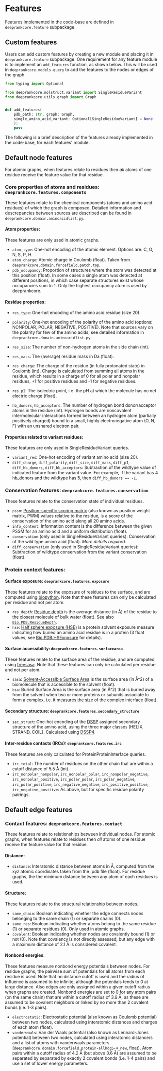 # Features

Features implemented in the code-base are defined in `deeprankcore.feature` subpackage.


## Custom features

Users can add custom features by creating a new module and placing it in `deeprankcore.feature` subpackage. One requirement for any feature module is to implement an `add_features` function, as shown below. This will be used in `deeprankcore.models.query` to add the features to the nodes or edges of the graph.

```python
from typing import Optional

from deeprankcore.molstruct.variant import SingleResidueVariant
from deeprankcore.utils.graph import Graph


def add_features(
    pdb_path: str, graph: Graph,
    single_amino_acid_variant: Optional[SingleResidueVariant] = None
    ):
    pass
```

The following is a brief description of the features already implemented in the code-base, for each features' module. 

## Default node features 
For atomic graphs, when features relate to residues then _all_ atoms of one residue receive the feature value for that residue.

### Core properties of atoms and residues: `deeprankcore.features.components`
These features relate to the chemical components (atoms and amino acid residues) of which the graph is composed. Detailed information and descrepancies between sources are described can be found in `deeprankcore.domain.aminoacidlist.py`.

#### Atom properties:
These features are only used in atomic graphs.

- `atom_type`: One-hot encoding of the atomic element. Options are: C, O, N, S, P, H.
- `atom_charge`: Atomic charge in Coulomb (float). Taken from `deeprankcore.domain.forcefield.patch.top`.
- `pdb_occupancy`: Proportion of structures where the atom was detected at this position (float). In some cases a single atom was detected at different positions, in which case separate structures exist whose occupancies sum to 1. Only the highest occupancy atom is used by deeprankcore. 

#### Residue properties:
- `res_type`: One-hot encoding of the amino acid residue (size 20).
- `polarity`: One-hot encoding of the polarity of the amino acid (options: NONPOLAR, POLAR, NEGATIVE, POSITIVE). Note that sources vary on the polarity for few of the amino acids; see detailed information in `deeprankcore.domain.aminoacidlist.py`.
- `res_size`: The number of non-hydrogen atoms in the side chain (int). 
- `res_mass`: The (average) residue mass in Da (float).
- `res_charge`: The charge of the residue (in fully protonated state) in Coulomb (int). Charge is calculated from summing all atoms in the residue, which results in a charge of 0 for all polar and nonpolar residues, +1 for positive residues and -1 for negative residues.
- `res_pI`: The isolectric point, i.e. the pH at which the molecule has no net electric charge (float).

- `hb_donors`, `hb_acceptors`: The number of hydrogen bond donor/acceptor atoms in the residue (int). Hydrogen bonds are noncovalent intermolecular interactions formed between an hydrogen atom (partially positively charged) bound to a small, highly electronegative atom (O, N, F) with an unshared electron pair.

#### Properties related to variant residues:
These features are only used in SingleResidueVariant queries.

- `variant_res`: One-hot encoding of variant amino acid (size 20).
- `diff_charge`, `diff_polarity`, `diff_size`, `diff_mass`, `diff_pI`, `diff_hb_donors`, `diff_hb_acceptors`: Subtraction of the wildtype value of indicated feature from the variant value. For example, if the variant has 4 hb_donors and the wildtype has 5, then `diff_hb_donors == -1`.

### Conservation features: `deeprankcore.features.conservation`
These features relate to the conservation state of individual residues.

- `pssm`: [Position-specific scoring matrix](https://en.wikipedia.org/wiki/Position_weight_matrix) (also known as position weight matrix, PWM) values relative to the residue, is a score of the conservation of the amino acid along all 20 amino acids. 
- `info_content`: Information content is the difference between the given PSSM for an amino acid and a uniform distribution (float).
- `conservation` (only used in SingleResidueVariant queries): Conservation of the wild type amino acid (float). *More details required.*
- `diff_conservation` (only used in SingleResidueVariant queries): Subtraction of wildtype conservation from the variant conservation (float). 

### Protein context features:

#### Surface exposure: `deeprankcore.features.exposure`
These features relate to the exposure of residues to the surface, and are computed using [biopython](https://biopython.org/docs/1.81/api/Bio.PDB.html). Note that these features can only be calculated per residue and not per atom.

- `res_depth`: [Residue depth](https://en.wikipedia.org/wiki/Residue_depth) is the average distance (in Å) of the residue to the closest molecule of bulk water (float). See also [`Bio.PDB.ResidueDepth`](https://biopython.org/docs/1.75/api/Bio.PDB.ResidueDepth.html).
- `hse`: [Half sphere exposure (HSE)](https://en.wikipedia.org/wiki/Half_sphere_exposure) is a protein solvent exposure measure indicating how buried an amino acid residue is in a protein (3 float values, see [Bio.PDB.HSExposure](https://biopython.org/docs/dev/api/Bio.PDB.HSExposure.html#module-Bio.PDB.HSExposure) for details).

#### Surface accessibility: `deeprankcore.features.surfacearea`
These features relate to the surface area of the residue, and are computed using [freesasa](https://freesasa.github.io). Note that these features can only be calculated per residue and not per atom.

- `sasa`: [Solvent-Accessible Surface Area](https://en.wikipedia.org/wiki/Accessible_surface_area) is the surface area (in Å^2) of a biomolecule that is accessible to the solvent (float).
- `bsa`: Buried Surface Area is the surface area (in Å^2) that is buried away from the solvent when two or more proteins or subunits associate to form a complex, i.e. it measures the size of the complex interface (float).

#### Secondary structure: `deeprankcore.features.secondary_structure`

- `sec_struct`: One-hot encoding of the [DSSP](https://en.wikipedia.org/wiki/DSSP_(algorithm)) assigned secondary structure of the amino acid, using the three major classes (HELIX, STRAND, COIL). Calculated using [DSSP4](https://github.com/PDB-REDO/dssp).

#### Inter-residue contacts (IRCs): `deeprankcore.features.irc`
These features are only calculated for ProteinProteinInterface queries.

- `irc_total`: The number of residues on the other chain that are within a cutoff distance of 5.5 Å (int).
- `irc_nonpolar_nonpolar`, `irc_nonpolar_polar`, `irc_nonpolar_negative`, `irc_nonpolar_positive`, `irc_polar_polar`, `irc_polar_negative`, `irc_polar_positive`, `irc_negative_negative`, `irc_positive_positive`, `irc_negative_positive`: As above, but for specific residue polarity pairings.


## Default edge features 

### Contact features: `deeprankcore.features.contact`
These features relate to relationships between individual nodes.
For atomic graphs, when features relate to residues then _all_ atoms of one residue receive the feature value for that residue.

#### Distance:
- `distance`: Interatomic distance between atoms in Å, computed from the xyz atomic coordinates taken from the .pdb file (float). For residue graphs, the the minimum distance between any atom of each residues is used. 

#### Structure:
These features relate to the structural relationship between nodes.
- `same_chain`: Boolean indicating whether the edge connects nodes belonging to the same chain (1) or separate chains (0).
- `same_res`: Boolean indicating whether atoms belong to the same residue (1) or separate residues (0). Only used in atomic graphs.
- `covalent`: Boolean indicating whether nodes are covalently bound (1) or not (0). Note that covalency is not directly assessed, but any edge with a maximum distance of 2.1 Å is considered covalent.

#### Nonbond energies:
These features measure nonbond energy potentials between nodes. 
For residue graphs, the pairwise sum of potentials for all atoms from each residue is used. Note that no distance cutoff is used and the radius of influence is assumed to be infinite, although the potentials tends to 0 at large distance. Also edges are only assigned within a given cutoff radius when graphs are created.
Nonbond energies are set to 0 for any atom pairs (on the same chain) that are within a cutoff radius of 3.6 Å, as these are assumed to be covalent neighbors or linked by no more than 2 covalent bonds (i.e. 1-3 pairs).

- `electrostatic`: Electrostatic potential (also known as Coulomb potential) between two nodes, calculated using interatomic distances and charges of each atom (float).
- `vanderwaals`: Van der Waals potential (also known as Lennard-Jones potential) between two nodes, calculated using interatomic distance/s and a list of atoms with vanderwaals parameters (`deeprankcore.domain.forcefield.protein-allhdg5-4_new`, float). Atom pairs within a cutoff radius of 4.2 Å (but above 3.6 Å) are assumed to be separated by separated by exactly 2 covalent bonds (i.e. 1-4 pairs) and use a set of lower energy parameters.
